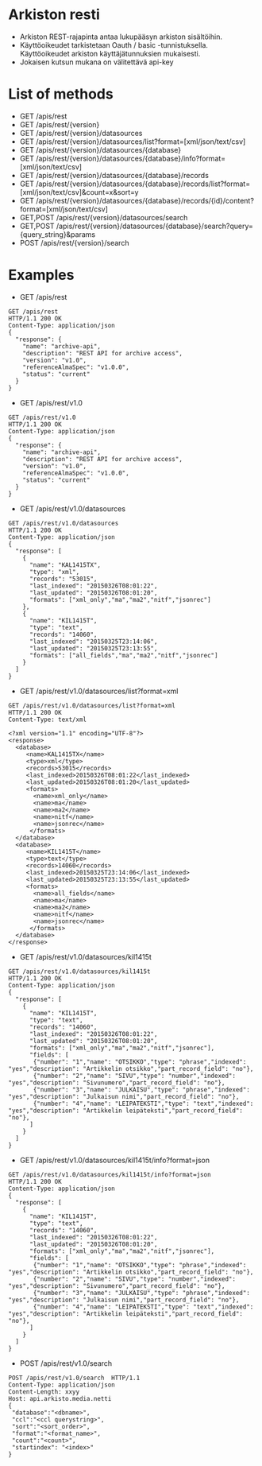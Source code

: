 Arkiston resti
==============
- Arkiston REST-rajapinta antaa lukupääsyn arkiston sisältöihin.
- Käyttöoikeudet tarkistetaan Oauth / basic -tunnistuksella. Käyttöoikeudet arkiston käyttäjätunnuksien mukaisesti.
- Jokaisen kutsun mukana on välitettävä api-key

List of methods
===============
- GET /apis/rest
- GET /apis/rest/{version}
- GET /apis/rest/{version}/datasources
- GET /apis/rest/{version}/datasources/list?format=[xml/json/text/csv]
- GET /apis/rest/{version}/datasources/{database}
- GET /apis/rest/{version}/datasources/{database}/info?format=[xml/json/text/csv]
- GET /apis/rest/{version}/datasources/{database}/records
- GET /apis/rest/{version}/datasources/{database}/records/list?format=[xml/json/text/csv]&count=x&sort=y
- GET /apis/rest/{version}/datasources/{database}/records/{id}/content?format=[xml/json/text/csv]
- GET,POST /apis/rest/{version}/datasources/search
- GET,POST /apis/rest/{version}/datasources/{database}/search?query={query_string}&params    
- POST /apis/rest/{version}/search              

Examples
========
- GET /apis/rest
```http
GET /apis/rest 
HTTP/1.1 200 OK
Content-Type: application/json
{
  "response": {
    "name": "archive-api",
    "description": "REST API for archive access",
    "version": "v1.0",
    "referenceAlmaSpec": "v1.0.0",
    "status": "current"
  }
}
```
- GET /apis/rest/v1.0
```http
GET /apis/rest/v1.0
HTTP/1.1 200 OK
Content-Type: application/json
{
  "response": {
    "name": "archive-api",
    "description": "REST API for archive access",
    "version": "v1.0",
    "referenceAlmaSpec": "v1.0.0",
    "status": "current"
  }
}
```
- GET /apis/rest/v1.0/datasources
```http
GET /apis/rest/v1.0/datasources
HTTP/1.1 200 OK
Content-Type: application/json
{
  "response": [
    {
      "name": "KAL1415TX",
      "type": "xml", 
      "records": "53015",
      "last_indexed": "20150326T08:01:22",
      "last_updated": "20150326T08:01:20",
      "formats": ["xml_only","ma","ma2","nitf","jsonrec"]                      
    },
    {
      "name": "KIL1415T",
      "type": "text", 
      "records": "14060",
      "last_indexed": "20150325T23:14:06",
      "last_updated": "20150325T23:13:55",
      "formats": ["all_fields","ma","ma2","nitf","jsonrec"]                      
    }
  ]
}
```
- GET /apis/rest/v1.0/datasources/list?format=xml
```http
GET /apis/rest/v1.0/datasources/list?format=xml
HTTP/1.1 200 OK
Content-Type: text/xml

<?xml version="1.1" encoding="UTF-8"?>
<response>
  <database>
     <name>KAL1415TX</name>
     <type>xml</type> 
     <records>53015</records>   
     <last_indexed>20150326T08:01:22</last_indexed>
     <last_updated>20150326T08:01:20</last_updated> 
     <formats>
       <name>xml_only</name>
       <name>ma</name>
       <name>ma2</name>
       <name>nitf</name>
       <name>jsonrec</name>                    
      </formats>         
  </database>
  <database>
     <name>KIL1415T</name>
     <type>text</type> 
     <records>14060</records>   
     <last_indexed>20150325T23:14:06</last_indexed>
     <last_updated>20150325T23:13:55</last_updated> 
     <formats>
       <name>all_fields</name>
       <name>ma</name>
       <name>ma2</name>
       <name>nitf</name>
       <name>jsonrec</name>                    
      </formats>         
  </database>
</response>
```
- GET /apis/rest/v1.0/datasources/kil1415t
```http    
GET /apis/rest/v1.0/datasources/kil1415t
HTTP/1.1 200 OK
Content-Type: application/json
{
  "response": [
    {
      "name": "KIL1415T",
      "type": "text", 
      "records": "14060",
      "last_indexed": "20150326T08:01:22",
      "last_updated": "20150326T08:01:20",
      "formats": ["xml_only","ma","ma2","nitf","jsonrec"],
      "fields": [
       {"number": "1","name": "OTSIKKO","type": "phrase","indexed": "yes","description": "Artikkelin otsikko","part_record_field": "no"},
       {"number": "2","name": "SIVU","type": "number","indexed": "yes","description": "Sivunumero","part_record_field": "no"},
       {"number": "3","name": "JULKAISU","type": "phrase","indexed": "yes","description": "Julkaisun nimi","part_record_field": "no"},       
       {"number": "4","name": "LEIPATEKSTI","type": "text","indexed": "yes","description": "Artikkelin leipäteksti","part_record_field": "no"},     
      ]                      
    }
  ]
}
```
- GET /apis/rest/v1.0/datasources/kil1415t/info?format=json
```http 
GET /apis/rest/v1.0/datasources/kil1415t/info?format=json
HTTP/1.1 200 OK
Content-Type: application/json
{
  "response": [
    {
      "name": "KIL1415T",
      "type": "text", 
      "records": "14060",
      "last_indexed": "20150326T08:01:22",
      "last_updated": "20150326T08:01:20",
      "formats": ["xml_only","ma","ma2","nitf","jsonrec"],
      "fields": [
       {"number": "1","name": "OTSIKKO","type": "phrase","indexed": "yes","description": "Artikkelin otsikko","part_record_field": "no"},
       {"number": "2","name": "SIVU","type": "number","indexed": "yes","description": "Sivunumero","part_record_field": "no"},
       {"number": "3","name": "JULKAISU","type": "phrase","indexed": "yes","description": "Julkaisun nimi","part_record_field": "no"},       
       {"number": "4","name": "LEIPATEKSTI","type": "text","indexed": "yes","description": "Artikkelin leipäteksti","part_record_field": "no"},     
      ]                      
    }
  ]
}
```
- POST /apis/rest/v1.0/search
```http 
POST /apis/rest/v1.0/search  HTTP/1.1              
Content-Type: application/json     
Content-Length: xxyy                 
Host: api.arkisto.media.netti                                                 
{
 "database":"<dbname>",
 "ccl":"<ccl querystring>",
 "sort":"<sort_order>", 
 "format":"<format_name>",
 "count":"<count>",
 "startindex": "<index>"
}
```

